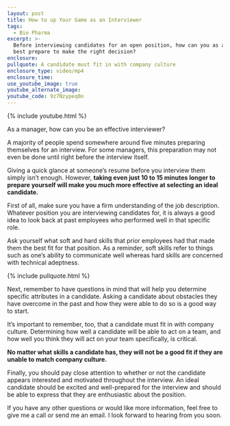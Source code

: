```yaml
---
layout: post
title: How to up Your Game as an Interviewer
tags:
  - Bio Pharma
excerpt: >-
  Before interviewing candidates for an open position, how can you as a manager
  best prepare to make the right decision?
enclosure:
pullquote: A candidate must fit in with company culture
enclosure_type: video/mp4
enclosure_time:
use_youtube_image: true
youtube_alternate_image:
youtube_code: 9z7Nzypeq0o
---
```



{% include youtube.html %}

As a manager, how can you be an effective interviewer?

A majority of people spend somewhere around five minutes preparing themselves for an interview. For some managers, this preparation may not even be done until right before the interview itself.

Giving a quick glance at someone’s resume before you interview them simply isn’t enough. However, **taking even just 10 to 15 minutes longer to prepare yourself will make you much more effective at selecting an ideal candidate.**

First of all, make sure you have a firm understanding of the job description. Whatever position you are interviewing candidates for, it is always a good idea to look back at past employees who performed well in that specific role.&nbsp;

Ask yourself what soft and hard skills that prior employees had that made them the best fit for that position. As a reminder, soft skills refer to things such as one’s ability to communicate well whereas hard skills are concerned with technical adeptness.

{% include pullquote.html %}

Next, remember to have questions in mind that will help you determine specific attributes in a candidate. Asking a candidate about obstacles they have overcome in the past and how they were able to do so is a good way to start.&nbsp;

It’s important to remember, too, that a candidate must fit in with company culture. Determining how well a candidate will be able to act on a team, and how well you think they will act on your team specifically, is critical.&nbsp;

**No matter what skills a candidate has, they will not be a good fit if they are unable to match company culture.&nbsp;**

Finally, you should pay close attention to whether or not the candidate appears interested and motivated throughout the interview. An ideal candidate should be excited and well-prepared for the interview and should be able to express that they are enthusiastic about the position.&nbsp;

If you have any other questions or would like more information, feel free to give me a call or send me an email. I look forward to hearing from you soon.
<br>&nbsp;